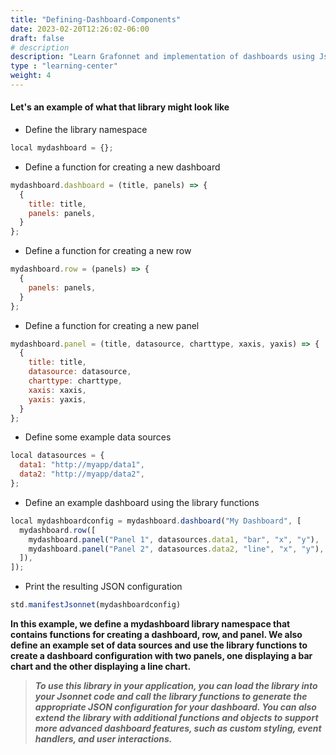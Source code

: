 ```yaml
---
title: "Defining-Dashboard-Components"
date: 2023-02-20T12:26:02-06:00
draft: false
# description
description: "Learn Grafonnet and implementation of dashboards using Jsonnet"
type : "learning-center"
weight: 4
---
```


#### Let's  an example of what that library might look like

- Define the library namespace
```javascript
local mydashboard = {};
```
- Define a function for creating a new dashboard
```javascript 
mydashboard.dashboard = (title, panels) => {
  {
    title: title,
    panels: panels,
  }
};
```
- Define a function for creating a new row
```javascript
mydashboard.row = (panels) => {
  {
    panels: panels,
  }
};
```
- Define a function for creating a new panel
```javascript
mydashboard.panel = (title, datasource, charttype, xaxis, yaxis) => {
  {
    title: title,
    datasource: datasource,
    charttype: charttype,
    xaxis: xaxis,
    yaxis: yaxis,
  }
};
```
- Define some example data sources
```javascript
local datasources = {
  data1: "http://myapp/data1",
  data2: "http://myapp/data2",
};
```
- Define an example dashboard using the library functions
```javascript
local mydashboardconfig = mydashboard.dashboard("My Dashboard", [
  mydashboard.row([
    mydashboard.panel("Panel 1", datasources.data1, "bar", "x", "y"),
    mydashboard.panel("Panel 2", datasources.data2, "line", "x", "y"),
  ]),
]);
```

- Print the resulting JSON configuration
```javascript
std.manifestJsonnet(mydashboardconfig)
```
**In this example, we define a mydashboard library namespace that contains functions for creating a dashboard, row, and panel. We also define an example set of data sources and use the library functions to create a dashboard configuration with two panels, one displaying a bar chart and the other displaying a line chart.**

> ***To use this library in your application, you can load the library into your Jsonnet code and call the library functions to generate the appropriate JSON configuration for your dashboard. You can also extend the library with additional functions and objects to support more advanced dashboard features, such as custom styling, event handlers, and user interactions.***